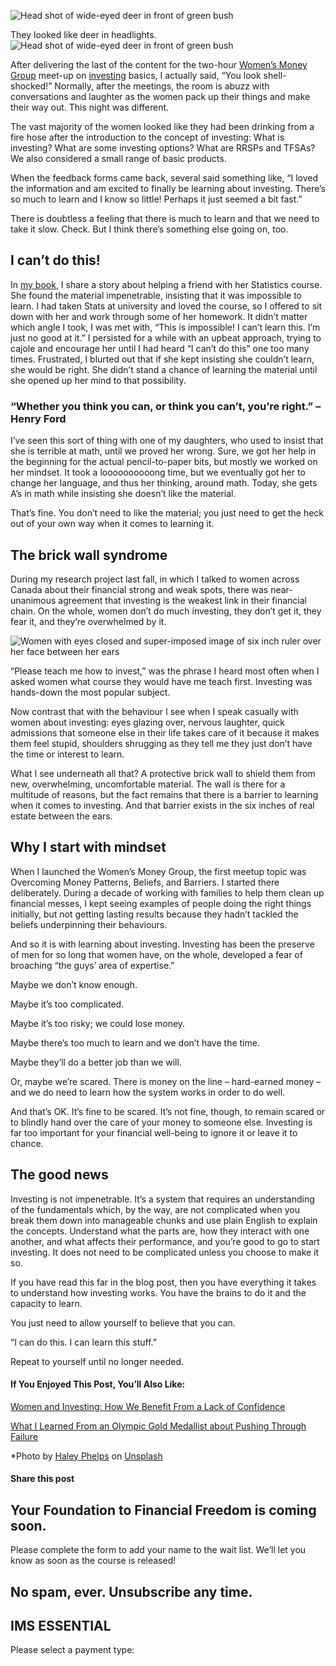 ![Head shot of wide-eyed deer in front of green bush](https://yourfinanciallaunchpad.com/wp-content/uploads/elementor/thumbs/Deer-haley-phelps-60828-unsplash-qdc6cpthe1jg09nepcheyd0ymqwyqy89x64timb4aw.jpg "Deer haley-phelps-60828-unsplash")

They looked like deer in headlights.![Head shot of wide-eyed deer in front of green bush](http://yflmainprod.wpengine.com/wp-content/uploads/2018/07/Deer-haley-phelps-60828-unsplash-300x237.jpg)

After delivering the last of the content for the two-hour [Women’s Money Group](https://yflmainprod.wpengine.com/membership/) meet-up on [investing](https://www.eventbrite.ca/e/how-to-invest-and-grow-your-money-women-only-event-tickets-44569050229?aff=ehomecard) basics, I actually said, “You look shell-shocked!” Normally, after the meetings, the room is abuzz with conversations and laughter as the women pack up their things and make their way out. This night was different.

The vast majority of the women looked like they had been drinking from a fire hose after the introduction to the concept of investing: What is investing? What are some investing options? What are RRSPs and TFSAs? We also considered a small range of basic products.

When the feedback forms came back, several said something like, “I loved the information and am excited to finally be learning about investing. There’s so much to learn and I know so little! Perhaps it just seemed a bit fast.”

There is doubtless a feeling that there is much to learn and that we need to take it slow. Check. But I think there’s something else going on, too.

## I can’t do this!

In [my book](https://www.amazon.ca/Protect-Purse-Shared-Lessons-Women/dp/0995821801/ref=sr_1_1?ie=UTF8&qid=1531923823&sr=8-1&keywords=protect+your+purse), I share a story about helping a friend with her Statistics course. She found the material impenetrable, insisting that it was impossible to learn. I had taken Stats at university and loved the course, so I offered to sit down with her and work through some of her homework. It didn’t matter which angle I took, I was met with, “This is impossible! I can’t learn this. I’m just no good at it.” I persisted for a while with an upbeat approach, trying to cajole and encourage her until I had heard “I can’t do this” one too many times. Frustrated, I blurted out that if she kept insisting she couldn’t learn, she would be right. She didn’t stand a chance of learning the material until she opened up her mind to that possibility.

### “Whether you think you can, or think you can’t, you’re right.” – Henry Ford

I’ve seen this sort of thing with one of my daughters, who used to insist that she is terrible at math, until we proved her wrong. Sure, we got her help in the beginning for the actual pencil-to-paper bits, but mostly we worked on her mindset. It took a loooooooooong time, but we eventually got her to change her language, and thus her thinking, around math. Today, she gets A’s in math while insisting she doesn’t like the material.

That’s fine. You don’t need to like the material; you just need to get the heck out of your own way when it comes to learning it.

## The brick wall syndrome

During my research project last fall, in which I talked to women across Canada about their financial strong and weak spots, there was near-unanimous agreement that investing is the weakest link in their financial chain. On the whole, women don’t do much investing, they don’t get it, they fear it, and they’re overwhelmed by it.

![Women with eyes closed and super-imposed image of six inch ruler over her face between her ears](http://yflmainprod.wpengine.com/wp-content/uploads/2018/07/Six-inches-of-real-estate-between-ears-300x131.png)

“Please teach me how to invest,” was the phrase I heard most often when I asked women what course they would have me teach first. Investing was hands-down the most popular subject.

Now contrast that with the behaviour I see when I speak casually with women about investing: eyes glazing over, nervous laughter, quick admissions that someone else in their life takes care of it because it makes them feel stupid, shoulders shrugging as they tell me they just don’t have the time or interest to learn.

What I see underneath all that? A protective brick wall to shield them from new, overwhelming, uncomfortable material. The wall is there for a multitude of reasons, but the fact remains that there is a barrier to learning when it comes to investing. And that barrier exists in the six inches of real estate between the ears.

## Why I start with mindset

When I launched the Women’s Money Group, the first meetup topic was Overcoming Money Patterns, Beliefs, and Barriers. I started there deliberately. During a decade of working with families to help them clean up financial messes, I kept seeing examples of people doing the right things initially, but not getting lasting results because they hadn’t tackled the beliefs underpinning their behaviours.

And so it is with learning about investing. Investing has been the preserve of men for so long that women have, on the whole, developed a fear of broaching “the guys’ area of expertise.”

Maybe we don’t know enough.

Maybe it’s too complicated.

Maybe it’s too risky; we could lose money.

Maybe there’s too much to learn and we don’t have the time.

Maybe they’ll do a better job than we will.

Or, maybe we’re scared. There is money on the line – hard-earned money – and we do need to learn how the system works in order to do well.

And that’s OK. It’s fine to be scared. It’s not fine, though, to remain scared or to blindly hand over the care of your money to someone else. Investing is far too important for your financial well-being to ignore it or leave it to chance.

## The good news

Investing is not impenetrable. It’s a system that requires an understanding of the fundamentals which, by the way, are not complicated when you break them down into manageable chunks and use plain English to explain the concepts. Understand what the parts are, how they interact with one another, and what affects their performance, and you’re good to go to start investing. It does not need to be complicated unless you choose to make it so.

If you have read this far in the blog post, then you have everything it takes to understand how investing works. You have the brains to do it and the capacity to learn.

You just need to allow yourself to believe that you can.

“I can do this. I can learn this stuff.”

Repeat to yourself until no longer needed.

#### If You Enjoyed This Post, You’ll Also Like:

[Women and Investing: How We Benefit From a Lack of Confidence](https://yflmainprod.wpengine.com/2017/01/women-and-investing-how-we-benefit-from-a-lack-of-confidence/)

[What I Learned From an Olympic Gold Medallist about Pushing Through Failure](https://yflmainprod.wpengine.com/2014/12/what-i-learned-from-an-olympic-gold-medalist-about-pushing-through-failure/)

\*Photo by [Haley Phelps](https://unsplash.com/photos/kjKCX_w7z-M?utm_source=unsplash&utm_medium=referral&utm_content=creditCopyText) on [Unsplash](https://unsplash.com/?utm_source=unsplash&utm_medium=referral&utm_content=creditCopyText)

#### Share this post

## Your Foundation to Financial Freedom is coming soon.

Please complete the form to add your name to the wait list. We’ll let you know as soon as the course is released!

## No spam, ever. Unsubscribe any time.

## IMS ESSENTIAL

Please select a payment type: